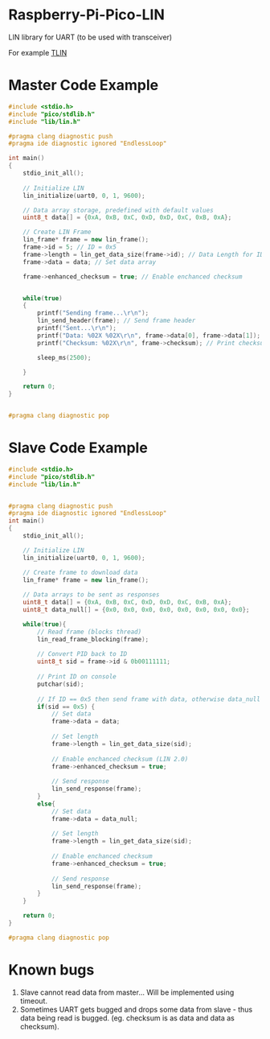 # Raspberry-Pi-Pico-LIN
LIN library for UART (to be used with transceiver)

For example [TLIN](https://www.ti.com/store/ti/en/p/product/?p=TLIN2029DRQ1&utm_source=google&utm_medium=cpc&utm_campaign=asc-null-null-OPN_EN-cpc-store-google-wwe&utm_content=Device&ds_k=TLIN2029DRQ1&DCM=yes&gclid=CjwKCAjwm7mEBhBsEiwA_of-TAKlG2J9qPjvqYHOgww9pG8lpJY5LOO7HmK3Xh_q1XpcVLn3b2mDDhoC980QAvD_BwE&gclsrc=aw.ds) 

# Master Code Example
```cpp
#include <stdio.h>
#include "pico/stdlib.h"
#include "lib/lin.h"

#pragma clang diagnostic push
#pragma ide diagnostic ignored "EndlessLoop"

int main()
{
    stdio_init_all();
    
    // Initialize LIN
    lin_initialize(uart0, 0, 1, 9600);

    // Data array storage, predefined with default values
    uint8_t data[] = {0xA, 0xB, 0xC, 0xD, 0xD, 0xC, 0xB, 0xA};

    // Create LIN Frame
    lin_frame* frame = new lin_frame();
    frame->id = 5; // ID = 0x5
    frame->length = lin_get_data_size(frame->id); // Data Length for ID acc. to LIN 2.0 - 2 bytes
    frame->data = data; // Set data array

    frame->enhanced_checksum = true; // Enable enchanced checksum


    while(true)
    {
        printf("Sending frame...\r\n");
        lin_send_header(frame); // Send frame header
        printf("Sent...\r\n");
        printf("Data: %02X %02X\r\n", frame->data[0], frame->data[1]); // Debug 2B of data
        printf("Checksum: %02X\r\n", frame->checksum); // Print checksum

        sleep_ms(2500);

    }

    return 0;
}


#pragma clang diagnostic pop
```

# Slave Code Example
```cpp
#include <stdio.h>
#include "pico/stdlib.h"
#include "lib/lin.h"


#pragma clang diagnostic push
#pragma ide diagnostic ignored "EndlessLoop"
int main()
{
    stdio_init_all();

    // Initialize LIN
    lin_initialize(uart0, 0, 1, 9600);

    // Create frame to download data
    lin_frame* frame = new lin_frame();
    
    // Data arrays to be sent as responses
    uint8_t data[] = {0xA, 0xB, 0xC, 0xD, 0xD, 0xC, 0xB, 0xA};
    uint8_t data_null[] = {0x0, 0x0, 0x0, 0x0, 0x0, 0x0, 0x0, 0x0};

    while(true){
        // Read frame (blocks thread)
        lin_read_frame_blocking(frame);
    
        // Convert PID back to ID
        uint8_t sid = frame->id & 0b00111111;
        
        // Print ID on console
        putchar(sid);
        
        // If ID == 0x5 then send frame with data, otherwise data_null
        if(sid == 0x5) {
            // Set data
            frame->data = data;
            
            // Set length
            frame->length = lin_get_data_size(sid);
            
            // Enable enchanced checksum (LIN 2.0)
            frame->enhanced_checksum = true;
            
            // Send response
            lin_send_response(frame);
        }
        else{
            // Set data            
            frame->data = data_null;
            
            // Set length
            frame->length = lin_get_data_size(sid);
            
            // Enable enchanced checksum
            frame->enhanced_checksum = true;
            
            // Send response
            lin_send_response(frame);
        }
    }

    return 0;
}

#pragma clang diagnostic pop
```

# Known bugs
1. Slave cannot read data from master... Will be implemented using timeout.
2. Sometimes UART gets bugged and drops some data from slave - thus data being read is bugged. (eg. checksum is as data and data as checksum).
